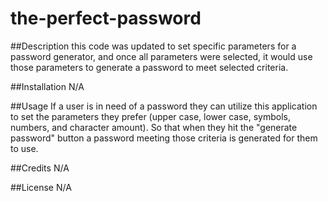 # the-perfect-password
##Description this code was updated to set specific parameters for a password generator, and once all parameters were selected, it would use those parameters to generate a password to meet selected criteria.

##Installation N/A

##Usage If a user is in need of a password they can utilize this application to set the parameters they prefer (upper case, lower case, symbols, numbers, and character amount). So that when they hit the "generate password" button a password meeting those criteria is generated for them to use.

##Credits N/A

##License N/A
